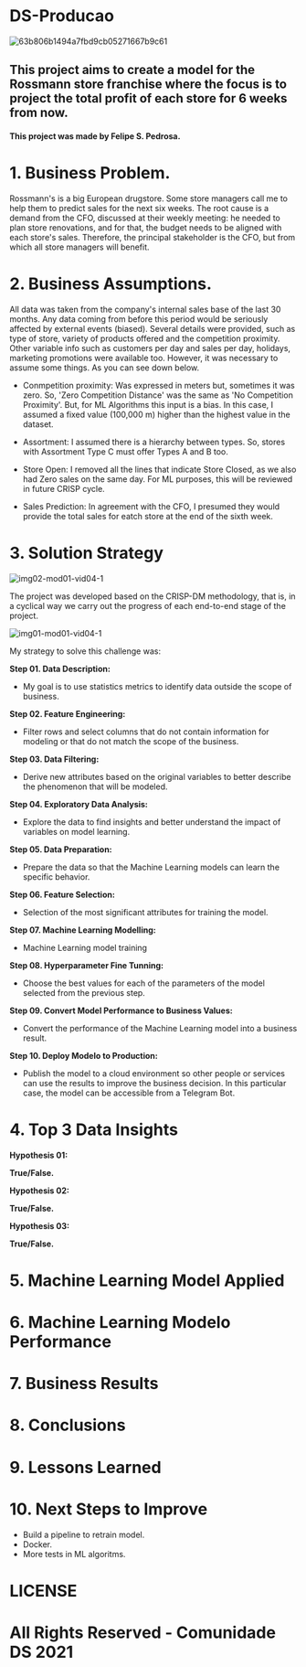 # DS-Producao

![63b806b1494a7fbd9cb05271667b9c61](https://user-images.githubusercontent.com/55566708/173489469-0c468c00-291f-4bf5-8af2-a8676f0bd3a4.png)

## This project aims to create a model for the Rossmann store franchise where the focus is to project the total profit of each store for 6 weeks from now.


#### This project was made by Felipe S. Pedrosa.

# 1. Business Problem.
Rossmann's is a big European drugstore. Some store managers call me to help them to predict sales for the next six weeks.
The root cause is a demand from the CFO, discussed at their weekly meeting: he needed to plan store renovations, and for that, the budget needs to be aligned with each store's sales.
Therefore, the principal stakeholder is the CFO, but from which all store managers will benefit.

# 2. Business Assumptions.

All data was taken from the company's internal sales base of the last 30 months. Any data coming from before this period would be seriously affected by external events (biased).
Several details were provided, such as type of store, variety of products offered and the competition proximity. Other variable info such as customers per day and sales per day, holidays, marketing promotions were available too.
However, it was necessary to assume some things. As you can see down below.


- Conmpetition proximity: Was expressed in meters but, sometimes it was zero. So, 'Zero Competition Distance' was the same as 'No Competition Proximity'. But, for ML Algorithms this input is a bias. In this case, I assumed a fixed value (100,000 m) higher than the highest value in the dataset.

- Assortment: I assumed there is a hierarchy between types. So, stores with Assortment Type C must offer Types A and B too.

- Store Open: I removed all the lines that indicate Store Closed, as we also had Zero sales on the same day. For ML purposes, this will be reviewed in future CRISP cycle.

- Sales Prediction: In agreement with the CFO, I presumed they would provide the total sales for eatch store at the end of the sixth week.

# 3. Solution Strategy

![img02-mod01-vid04-1](https://user-images.githubusercontent.com/55566708/186332188-267ab6c9-b3bb-4956-869b-cd89339d1cc1.png)


The project was developed based on the CRISP-DM methodology, that is, in a cyclical way we carry out the progress of each end-to-end stage of the project.


![img01-mod01-vid04-1](https://user-images.githubusercontent.com/55566708/186331887-fdbbc526-324b-4a64-b1f7-d0b873d87942.png)


My strategy to solve this challenge was:

**Step 01. Data Description:**
- My goal is to use statistics metrics to identify data outside the scope of business.

**Step 02. Feature Engineering:**
- Filter rows and select columns that do not contain information for modeling or that do not match the scope of the business.

**Step 03. Data Filtering:**
- Derive new attributes based on the original variables to better describe the phenomenon that will be modeled.

**Step 04. Exploratory Data Analysis:**
- Explore the data to find insights and better understand the impact of variables on model learning.

**Step 05. Data Preparation:**
- Prepare the data so that the Machine Learning models can learn the specific behavior.

**Step 06. Feature Selection:**
- Selection of the most significant attributes for training the model.

**Step 07. Machine Learning Modelling:**
- Machine Learning model training

**Step 08. Hyperparameter Fine Tunning:**
- Choose the best values for each of the parameters of the model selected from the previous step.

**Step 09. Convert Model Performance to Business Values:**
- Convert the performance of the Machine Learning model into a business result.

**Step 10. Deploy Modelo to Production:**
- Publish the model to a cloud environment so other people or services can use the results to improve the business decision. In this particular case, the model can be accessible from a Telegram Bot.

# 4. Top 3 Data Insights

**Hypothesis 01:**

**True/False.**

**Hypothesis 02:**

**True/False.**

**Hypothesis 03:**

**True/False.**

# 5. Machine Learning Model Applied

# 6. Machine Learning Modelo Performance

# 7. Business Results

# 8. Conclusions

# 9. Lessons Learned

# 10. Next Steps to Improve
- Build a pipeline to retrain model.
- Docker.
- More tests in ML algoritms.

# LICENSE

# All Rights Reserved - Comunidade DS 2021
